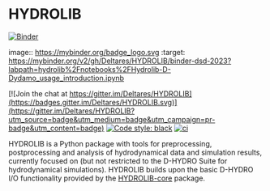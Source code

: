 # HYDROLIB

[![Binder](https://mybinder.org/badge_logo.svg)]([[https://mybinder.org/v2/gh/Deltares/HYDROLIB/binder/hkv?labpath=hydrolib%2Fnotebooks%2FHydrolib-DHydamo_usage_introduction.ipynb](https://mybinder.org/v2/gh/Deltares/HYDROLIB/binder-dsd-2023?labpath=hydrolib%2Fnotebooks%2FHydrolib-D-Dydamo_usage_introduction.ipynb)](https://mybinder.org/v2/gh/Deltares/HYDROLIB/binder-dsd-2023?labpath=hydrolib%2Fnotebooks%2FHydrolib-D-Dydamo_usage_introduction.ipynb))

image:: https://mybinder.org/badge_logo.svg
 :target: https://mybinder.org/v2/gh/Deltares/HYDROLIB/binder-dsd-2023?labpath=hydrolib%2Fnotebooks%2FHydrolib-D-Dydamo_usage_introduction.ipynb

[![Join the chat at https://gitter.im/Deltares/HYDROLIB](https://badges.gitter.im/Deltares/HYDROLIB.svg)](https://gitter.im/Deltares/HYDROLIB?utm_source=badge&utm_medium=badge&utm_campaign=pr-badge&utm_content=badge)
[![Code style: black](https://img.shields.io/badge/code%20style-black-000000.svg)](https://github.com/psf/black)
[![ci](https://github.com/Deltares/HYDROLIB/actions/workflows/ci.yml/badge.svg)](https://github.com/Deltares/HYDROLIB/actions/workflows/ci.yml)

HYDROLIB is a Python package with tools for preprocessing, postprocessing and analysis of hydrodynamical data and simulation results, currently focused on (but not restricted to the D-HYDRO Suite for hydrodynamical simulations).
HYDROLIB builds upon the basic D-HYDRO I/O functionality provided by the [HYDROLIB-core](https://github.com/Deltares/HYDROLIB-core) package.
